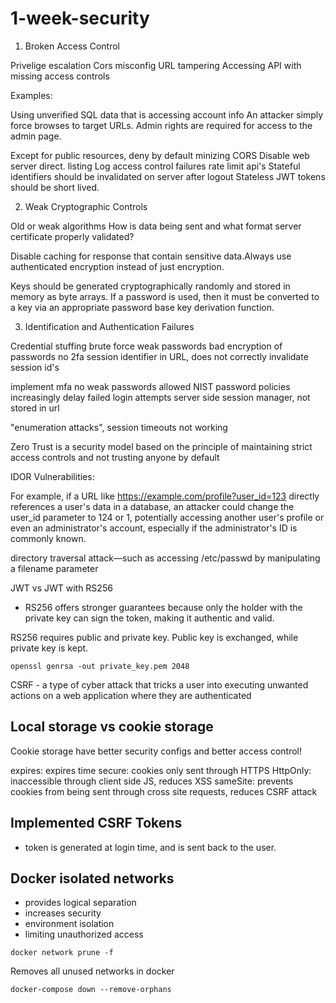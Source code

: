 # 1-week-security

1. Broken Access Control

Privelige escalation
Cors misconfig
URL tampering
Accessing API with missing access controls

Examples:

Using unverified SQL data that is accessing account info
An attacker simply force browses to target URLs. Admin rights are required for access to the admin page.

Except for public resources, deny by default
minizing CORS
Disable web server direct. listing
Log access control failures
rate limit api's
Stateful identifiers should be invalidated on server after logout
Stateless JWT tokens should be short lived.

2. Weak Cryptographic Controls

Old or weak algorithms
How is data being sent and what format
server certificate properly validated?

Disable caching for response that contain sensitive data.Always use authenticated encryption instead of just encryption.

Keys should be generated cryptographically randomly and stored in memory as byte arrays. If a password is used, then it must be converted to a key via an appropriate password base key derivation function. 


3. Identification and Authentication Failures

Credential stuffing
brute force
weak passwords
bad encryption of passwords
no 2fa
session identifier in URL, does not correctly invalidate session id's

implement mfa
no weak passwords allowed
NIST password policies
increasingly delay failed login attempts
server side session manager, not stored in url

"enumeration attacks", session timeouts not working

Zero Trust is a security model based on the principle of maintaining strict access controls and not trusting anyone by default

IDOR Vulnerabilities: 

For example, if a URL like https://example.com/profile?user_id=123 directly references a user's data in a database, an attacker could change the user_id parameter to 124 or 1, potentially accessing another user's profile or even an administrator's account, especially if the administrator's ID is commonly known.

directory traversal attack—such as accessing /etc/passwd by manipulating a filename parameter

JWT vs JWT with RS256

- RS256 offers stronger guarantees because only the holder with the private key can sign the token, making it authentic and valid.

RS256 requires public and private key. Public key is exchanged, while private key is kept.

```
openssl genrsa -out private_key.pem 2048
```

CSRF - a type of cyber attack that tricks a user into executing unwanted actions on a web application where they are authenticated

## Local storage vs cookie storage

Cookie storage have better security configs and better access control!

expires: expires time
secure: cookies only sent through HTTPS
HttpOnly: inaccessible through client side JS, reduces XSS
sameSite: prevents cookies from being sent through cross site requests, reduces CSRF attack

## Implemented CSRF Tokens

- token is generated at login time, and is sent back to the user. 

## Docker isolated networks

- provides logical separation
- increases security 
- environment isolation
- limiting unauthorized access

```
docker network prune -f
```

Removes all unused networks in docker 

```
docker-compose down --remove-orphans
```